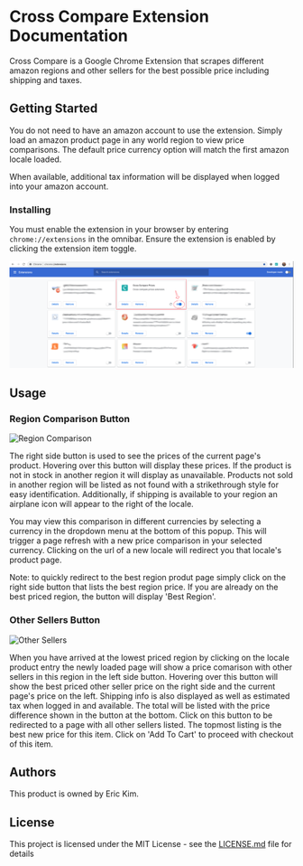 # Cross Compare Extension Documentation

Cross Compare is a Google Chrome Extension that scrapes different amazon regions and other sellers for the best possible price including shipping and taxes.

## Getting Started

You do not need to have an amazon account to use the extension. Simply load an amazon product page in any world region to view price comparisons. The default price currency option will match the first amazon locale loaded.

When available, additional tax information will be displayed when logged into your amazon account.

### Installing

You must enable the extension in your browser by entering `chrome://extensions` in the omnibar. Ensure the extension is enabled by clicking the extension item toggle.

![Extensions Page](/docs/extensions%20page.png)

## Usage

### Region Comparison Button

![Region Comparison](/docs/demo2-2x.gif)

The right side button is used to see the prices of the current page's product. Hovering over this button will display these prices. If the product is not in stock in another region it will display as unavailable. Products not sold in another region will be listed as not found with a strikethrough style for easy identification. Additionally, if shipping is available to your region an airplane icon will appear to the right of the locale.

You may view this comparison in different currencies by selecting a currency in the dropdown menu at the bottom of this popup. This will trigger a page refresh with a new price comparison in your selected currency. Clicking on the url of a new locale will redirect you that locale's product page. 

Note: to quickly redirect to the best region produt page simply click on the right side button that lists the best region price. If you are already on the best priced region, the button will display 'Best Region'.

### Other Sellers Button

![Other Sellers](/docs/demo1-3x.gif)

When you have arrived at the lowest priced region by clicking on the locale product entry the newly loaded page will show a price comarison with other sellers in this region in the left side button. Hovering over this button will show the best priced other seller price on the right side and the current page's price on the left. Shipping info is also displayed as well as estimated tax when logged in and available. The total will be listed with the price difference shown in the button at the bottom. Click on this button to be redirected to a page with all other sellers listed. The topmost listing is the best new price for this item. Click on 'Add To Cart' to proceed with checkout of this item.


## Authors
This product is owned by Eric Kim.

## License

This project is licensed under the MIT License - see the [LICENSE.md](LICENSE.md) file for details


